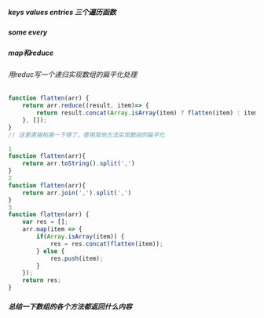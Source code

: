 ##### keys  values entries 三个遍历函数

##### some every 

##### map和reduce

###### 用reduc写一个递归实现数组的扁平化处理

```js
function flatten(arr) {  
    return arr.reduce((result, item)=> {
        return result.concat(Array.isArray(item) ? flatten(item) : item);
    }, []);
}
// 这里直接拓展一下得了，使用其他方法实现数组的扁平化

1
function flatten(arr){
    return arr.toString().split(',')
}
2
function flatten(arr){
    return arr.join(',').split(',')
}
3
function flatten(arr) {
    var res = [];
    arr.map(item => {
        if(Array.isArray(item)) {
            res = res.concat(flatten(item));
        } else {
            res.push(item);
        }
    });
    return res;
}
```

##### 总结一下数组的各个方法都返回什么内容

##### 